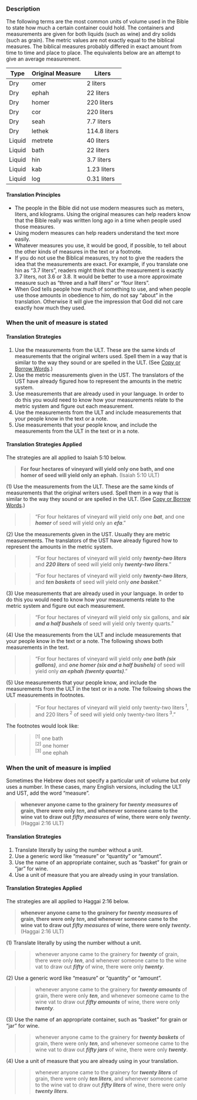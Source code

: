 
### Description

The following terms are the most common units of volume used in the Bible to state how much a certain container could hold. The containers and measurements are given for both liquids (such as wine) and dry solids (such as grain). The metric values are not exactly equal to the biblical measures. The biblical measures probably differed in exact amount from time to time and place to place. The equivalents below are an attempt to give an average measurement.

| Type |  Original Measure |   Liters |
| -------- | -------- | -------- |
| Dry |  omer |  2 liters |
| Dry |  ephah |  22 liters |
| Dry |  homer |  220 liters |
| Dry |  cor |  220 liters |
| Dry |  seah |  7.7 liters |
| Dry |  lethek |  114.8 liters |
| Liquid |  metrete |  40 liters |
| Liquid |  bath |  22 liters |
| Liquid |  hin |  3.7 liters |
| Liquid |  kab |  1.23 liters |
| Liquid |  log |  0.31 liters |

#### Translation Principles

* The people in the Bible did not use modern measures such as meters, liters, and kilograms. Using the original measures can help readers know that the Bible really was written long ago in a time when people used those measures.
* Using modern measures can help readers understand the text more easily.
* Whatever measures you use, it would be good, if possible, to tell about the other kinds of measures in the text or a footnote.
* If you do not use the Biblical measures, try not to give the readers the idea that the measurements are exact. For example, if you translate one hin as “3.7 liters”, readers might think that the measurement is exactly 3.7 liters, not 3.6 or 3.8. It would be better to use a more approximate measure such as “three and a half liters” or “four liters”.
* When God tells people how much of something to use, and when people use those amounts in obedience to him, do not say “about” in the translation. Otherwise it will give the impression that God did not care exactly how much they used.

### When the unit of measure is stated

#### Translation Strategies

1. Use the measurements from the ULT. These are the same kinds of measurements that the original writers used. Spell them in a way that is similar to the way they sound or are spelled in the ULT. (See [Copy or Borrow Words](../translate-transliterate/01.md).)
1. Use the metric measurements given in the UST. The translators of the UST have already figured how to represent the amounts in the metric system.
1. Use measurements that are already used in your language. In order to do this you would need to know how your measurements relate to the metric system and figure out each measurement.
1. Use the measurements from the ULT and include measurements that your people know in the text or a note.
1. Use measurements that your people know, and include the measurements from the ULT in the text or in a note.

#### Translation Strategies Applied

The strategies are all applied to Isaiah 5:10 below.

> **For four hectares of vineyard will yield only one bath, and one homer of seed will yield only an ephah.** (Isaiah 5:10 ULT)

(1) Use the measurements from the ULT. These are the same kinds of measurements that the original writers used. Spell them in a way that is similar to the way they sound or are spelled in the ULT. (See [Copy or Borrow Words](../translate-transliterate/01.md).)

>> “For four hektares of vineyard will yield only one ***bat***, and one ***homer*** of seed will yield only an ***efa***.”

(2) Use the measurements given in the UST. Usually they are metric measurements. The translators of the UST have already figured how to represent the amounts in the metric system.

>> “For four hectares of vineyard will yield only ***twenty-two liters*** and ***220 liters*** of seed will yield only ***twenty-two liters***.”
  
>> “For four hectares of vineyard will yield only ***twenty-two liters***, and ***ten baskets*** of seed will yield only ***one basket***.”

(3) Use measurements that are already used in your language. In order to do this you would need to know how your measurements relate to the metric system and figure out each measurement.

>> “For four hectares of vineyard will yield only six gallons, and ***six and a half bushels*** of seed will yield only twenty quarts.”

(4) Use the measurements from the ULT and include measurements that your people know in the text or a note.  The following shows both measurements in the text.

>> “For four hectares of vineyard will yield only ***one bath (six gallons)***, and ***one homer (six and a half bushels)*** of seed will yield only ***an ephah (twenty quarts)***.”

(5) Use measurements that your people know, and include the measurements from the ULT in the text or in a note. The following shows the ULT measurements in footnotes.

>> “For four hectares of vineyard will yield only twenty-two liters<sup> 1</sup>, and 220 liters<sup> 2</sup> of seed will yield only twenty-two liters<sup> 3</sup>.” 

The footnotes would look like:

>> <sup> [1]</sup> one bath  
>> <sup> [2]</sup> one homer  
>> <sup> [3]</sup> one ephah

### When the unit of measure is implied

Sometimes the Hebrew does not specify a particular unit of volume but only uses a number. In these cases, many English versions, including the ULT and UST, add the word “measure”.

> **whenever anyone came to the grainery for ***twenty measures*** of grain, there were only ***ten***, and whenever someone came to the wine vat to draw out ***fifty measures*** of wine, there were only ***twenty***.** (Haggai 2:16 ULT)

#### Translation Strategies

1. Translate literally by using the number without a unit.
1. Use a generic word like “measure” or “quantity” or “amount”.
1. Use the name of an appropriate container, such as “basket” for grain or “jar” for wine.
1. Use a unit of measure that you are already using in your translation.

#### Translation Strategies Applied

The strategies are all applied to Haggai 2:16 below.

> **whenever anyone came to the grainery for ***twenty measures*** of grain, there were only ***ten***, and whenever someone came to the wine vat to draw out ***fifty measures*** of wine, there were only ***twenty***.** (Haggai 2:16 ULT)

(1) Translate literally by using the number without a unit.

>> whenever anyone came to the grainery for ***twenty*** of grain, there were only ***ten***, and whenever someone came to the wine vat to draw out ***fifty*** of wine, there were only ***twenty***.

(2) Use a generic word like “measure” or “quantity” or “amount”.

>> whenever anyone came to the grainery for ***twenty amounts*** of grain, there were only ***ten***, and whenever someone came to the wine vat to draw out ***fifty amounts*** of wine, there were only ***twenty***.

(3) Use the name of an appropriate container, such as “basket” for grain or “jar” for wine.

>> whenever anyone came to the grainery for ***twenty baskets*** of grain, there were only ***ten***, and whenever someone came to the wine vat to draw out ***fifty jars*** of wine, there were only ***twenty***.

(4) Use a unit of measure that you are already using in your translation.

>> whenever anyone came to the grainery for ***twenty liters*** of grain, there were only ***ten liters***, and whenever someone came to the wine vat to draw out ***fifty liters*** of wine, there were only ***twenty liters***.